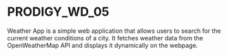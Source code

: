 # PRODIGY_WD_05
Weather App is a simple web application that allows users to search for the current weather conditions of a city. It fetches weather data from the OpenWeatherMap API and displays it dynamically on the webpage.
